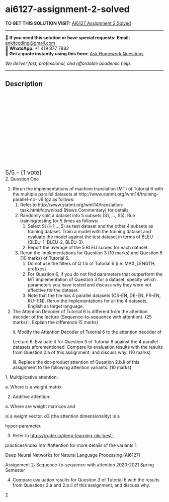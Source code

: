 # ai6127-assignment-2-solved
**TO GET THIS SOLUTION VISIT:** [AI6127 Assignment 2 Solved](https://www.ankitcodinghub.com/product/ai6127-assignment-2-solved/)


---

📩 **If you need this solution or have special requests:** **Email:** ankitcoding@gmail.com  
📱 **WhatsApp:** +1 419 877 7882  
📄 **Get a quote instantly using this form:** [Ask Homework Questions](https://www.ankitcodinghub.com/services/ask-homework-questions/)

*We deliver fast, professional, and affordable academic help.*

---

<h2>Description</h2>



<div class="kk-star-ratings kksr-auto kksr-align-center kksr-valign-top" data-payload="{&quot;align&quot;:&quot;center&quot;,&quot;id&quot;:&quot;95320&quot;,&quot;slug&quot;:&quot;default&quot;,&quot;valign&quot;:&quot;top&quot;,&quot;ignore&quot;:&quot;&quot;,&quot;reference&quot;:&quot;auto&quot;,&quot;class&quot;:&quot;&quot;,&quot;count&quot;:&quot;1&quot;,&quot;legendonly&quot;:&quot;&quot;,&quot;readonly&quot;:&quot;&quot;,&quot;score&quot;:&quot;5&quot;,&quot;starsonly&quot;:&quot;&quot;,&quot;best&quot;:&quot;5&quot;,&quot;gap&quot;:&quot;4&quot;,&quot;greet&quot;:&quot;Rate this product&quot;,&quot;legend&quot;:&quot;5\/5 - (1 vote)&quot;,&quot;size&quot;:&quot;24&quot;,&quot;title&quot;:&quot;AI6127 Assignment 2 Solved&quot;,&quot;width&quot;:&quot;138&quot;,&quot;_legend&quot;:&quot;{score}\/{best} - ({count} {votes})&quot;,&quot;font_factor&quot;:&quot;1.25&quot;}">

<div class="kksr-stars">

<div class="kksr-stars-inactive">
            <div class="kksr-star" data-star="1" style="padding-right: 4px">


<div class="kksr-icon" style="width: 24px; height: 24px;"></div>
        </div>
            <div class="kksr-star" data-star="2" style="padding-right: 4px">


<div class="kksr-icon" style="width: 24px; height: 24px;"></div>
        </div>
            <div class="kksr-star" data-star="3" style="padding-right: 4px">


<div class="kksr-icon" style="width: 24px; height: 24px;"></div>
        </div>
            <div class="kksr-star" data-star="4" style="padding-right: 4px">


<div class="kksr-icon" style="width: 24px; height: 24px;"></div>
        </div>
            <div class="kksr-star" data-star="5" style="padding-right: 4px">


<div class="kksr-icon" style="width: 24px; height: 24px;"></div>
        </div>
    </div>

<div class="kksr-stars-active" style="width: 138px;">
            <div class="kksr-star" style="padding-right: 4px">


<div class="kksr-icon" style="width: 24px; height: 24px;"></div>
        </div>
            <div class="kksr-star" style="padding-right: 4px">


<div class="kksr-icon" style="width: 24px; height: 24px;"></div>
        </div>
            <div class="kksr-star" style="padding-right: 4px">


<div class="kksr-icon" style="width: 24px; height: 24px;"></div>
        </div>
            <div class="kksr-star" style="padding-right: 4px">


<div class="kksr-icon" style="width: 24px; height: 24px;"></div>
        </div>
            <div class="kksr-star" style="padding-right: 4px">


<div class="kksr-icon" style="width: 24px; height: 24px;"></div>
        </div>
    </div>
</div>


<div class="kksr-legend" style="font-size: 19.2px;">
            5/5 - (1 vote)    </div>
    </div>
<div class="page" title="Page 1">
<div class="layoutArea">
<div class="column">
2. Question One

<ol>
<li>Rerun the implementations of machine translation (MT) of Tutorial 6 with the
multiple parallel datasets at http://www.statmt.org/wmt14/training-parallel-nc- v9.tgz as follows:

<ol>
<li>Refer to http://www.statmt.org/wmt14/translation-task.html#download (News Commentary) for details</li>
<li>Randomly split a dataset into 5 subsets (S1, …, S5). Run training/testing for 5 times as follows:
<ol>
<li>Select Si (i=1,…,5) as test dataset and the other 4 subsets as training dataset. Train a model with the training dataset and evaluate the model against the test dataset in terms of BLEU (BLEU-1, BLEU-2, BLEU-3).</li>
<li>Report the average of the 5 BLEU scores for each dataset.</li>
</ol>
</li>
<li>Rerun the implementations for Question 3 (10 marks) and Question 6 (10
marks) of Tutorial 6.

<ol>
<li>Do not use the filters of Q 1.b of Tutorial 6 (i.e. MAX_LENGTH,
prefixes)
</li>
<li>For Question 6, if you do not find parameters that outperform the
MT implementation of Question 3 for a dataset, specify which parameters you have tested and discuss why they were not effective for the dataset.
</li>
<li>Note that the file has 4 parallel datasets (CS-EN, DE-EN, FR-EN, RU- EN). Rerun the implementations for all the 4 datasets, English as target language.</li>
</ol>
</li>
</ol>
</li>
<li>The Attention Decoder of Tutorial 6 is different from the attention decoder of the lecture (Sequence-to-sequence with attention). (25 marks)
i. Explain the difference (5 marks)

ii. Modify the Attention Decoder of Tutorial 6 to the attention decoder of

Lecture 6. Evaluate it for Question 3 of Tutorial 6 against the 4 parallel datasets aforementioned. Compare its evaluation results with the results from Question 2.a of this assignment, and discuss why. (10 marks)

iii. Replace the dot-product attention of Question 2.b.ii of this assignment to the following attention variants: (10 marks)
</li>
</ol>
1. Multiplicative attention:

a. Where is a weight matrix

2. Additive attention:

a. Where are weight matrices and

is a weight vector. d3 (the attention dimensionality) is a

hyper-parameter.

3. Refer to https://ruder.io/deep-learning-nlp-best-

practices/index.html#attention for more details of the variants 1

</div>
</div>
</div>
<div class="page" title="Page 2">
<div class="layoutArea">
<div class="column">
Deep Neural Networks for Natural Language Processing (AI6127)

Assignment 2: Sequence-to-sequence with attention 2020-2021 Spring Semester

4. Compare evaluation results for Question 3 of Tutorial 6 with the results from Questions 2.a and 2.b.ii of this assignment, and discuss why.

</div>
</div>
<div class="layoutArea">
<div class="column">
2

</div>
</div>
</div>
